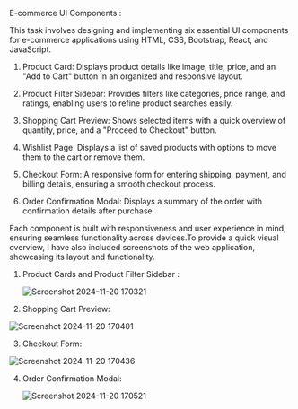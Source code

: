 E-commerce UI Components :

This task involves designing and implementing six essential UI components for e-commerce applications using HTML, CSS, Bootstrap, React, and JavaScript.

1. Product Card: Displays product details like image, title, price, and an "Add to Cart" button in an organized and responsive layout.

2. Product Filter Sidebar: Provides filters like categories, price range, and ratings, enabling users to refine product searches easily.

3. Shopping Cart Preview: Shows selected items with a quick overview of quantity, price, and a "Proceed to Checkout" button.

4. Wishlist Page: Displays a list of saved products with options to move them to the cart or remove them.

5. Checkout Form: A responsive form for entering shipping, payment, and billing details, ensuring a smooth checkout process.

6. Order Confirmation Modal: Displays a summary of the order with confirmation details after purchase.

Each component is built with responsiveness and user experience in mind, ensuring seamless functionality across devices.To provide a quick visual overview, I have also included screenshots of the web application, showcasing its layout and functionality.

1. Product Cards and Product Filter Sidebar :

   ![Screenshot 2024-11-20 170321](https://github.com/user-attachments/assets/935d09f2-b866-477e-9f2e-2c39039fd61f)
   
2. Shopping Cart Preview:

  ![Screenshot 2024-11-20 170401](https://github.com/user-attachments/assets/10c94fab-4256-49b5-8eb0-ff3155437166)

3. Checkout Form:

  ![Screenshot 2024-11-20 170436](https://github.com/user-attachments/assets/9ae7e8cf-77bb-4c43-9243-0396fb3d2dec)

4. Order Confirmation Modal:

    ![Screenshot 2024-11-20 170521](https://github.com/user-attachments/assets/8c8582ef-82e4-4738-b111-ed88479aebc1)
